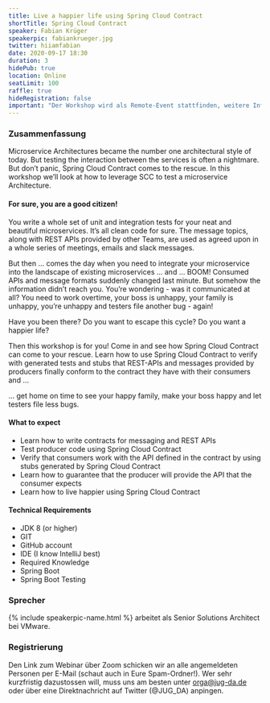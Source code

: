 ```yaml
---
title: Live a happier life using Spring Cloud Contract
shortTitle: Spring Cloud Contract
speaker: Fabian Krüger
speakerpic: fabiankrueger.jpg
twitter: hiiamfabian
date: 2020-09-17 18:30
duration: 3
hidePub: true
location: Online
seatLimit: 100
raffle: true
hideRegistration: false
important: "Der Workshop wird als Remote-Event stattfinden, weitere Infos unten bei der Registrierung."
---
```


### Zusammenfassung

Microservice Architectures became the number one architectural style of today. But testing the interaction between the services is often a nightmare. But don’t panic, Spring Cloud Contract comes to the rescue. In this workshop we’ll look at how to leverage SCC to test a microservice Architecture.


#### For sure, you are a good citizen!

You write a whole set of unit and integration tests for your neat and beautiful microservices.
It’s all clean code for sure.
The message topics, along with REST APIs provided by other Teams, are used as agreed upon in a whole series of meetings, emails and slack messages.

But then ...
comes the day when you need to integrate your microservice into the landscape of existing microservices ...
and ... BOOM!
Consumed APIs and message formats suddenly changed last minute. But somehow the information didn’t reach you.
You’re wondering - was it communicated at all?
You need to work overtime, your boss is unhappy, your family is unhappy, you’re unhappy and testers file another bug - again!

Have you been there?
Do you want to escape this cycle?
Do you want a happier life?

Then this workshop is for you!
Come in and see how Spring Cloud Contract can come to your rescue.
Learn how to use Spring Cloud Contract to verify with generated tests and stubs that REST-APIs and messages provided by producers finally conform to the contract they have with their consumers and ...

... get home on time to see your happy family, make your boss happy and let testers file less bugs.

#### What to expect
* Learn how to write contracts for messaging and REST APIs
* Test producer code using Spring Cloud Contract
* Verify that consumers work with the API defined in the contract by using stubs generated by Spring Cloud Contract
* Learn how to guarantee that the producer will provide the API that the consumer expects
* Learn how to live happier using Spring Cloud Contract

#### Technical Requirements
* JDK 8 (or higher)
* GIT
* GitHub account
* IDE (I know IntelliJ best)
* Required Knowledge
* Spring Boot
* Spring Boot Testing

### Sprecher

{% include speakerpic-name.html %} arbeitet als Senior Solutions Architect bei VMware.

### Registrierung

Den Link zum Webinar über Zoom schicken wir an alle angemeldeten Personen per E-Mail (schaut auch in Eure Spam-Ordner!). Wer sehr kurzfristig dazustossen will, muss uns am besten unter orga@jug-da.de oder über eine Direktnachricht auf Twitter (@JUG_DA) anpingen.
